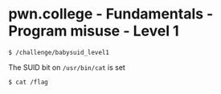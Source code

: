 # pwn.college - Fundamentals - Program misuse - Level 1
```
$ /challenge/babysuid_level1
```
The SUID bit on `/usr/bin/cat` is set
```
$ cat /flag
```
